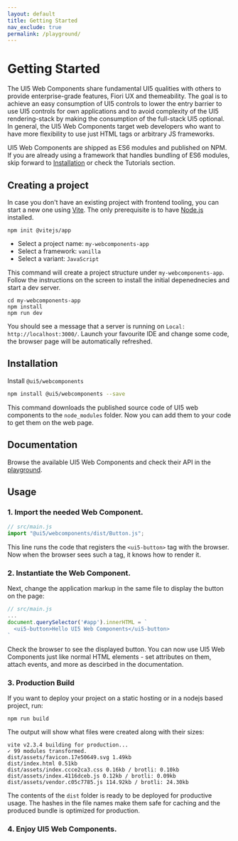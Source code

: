 ```yaml
---
layout: default
title: Getting Started
nav_exclude: true
permalink: /playground/
---
```


# Getting Started

The UI5 Web Components share fundamental UI5 qualities with others to provide enterprise-grade features, Fiori UX and themeability. The goal is to achieve an easy consumption of UI5 controls to lower the entry barrier to use UI5 controls for own applications and to avoid complexity of the UI5 rendering-stack by making the consumption of the full-stack UI5 optional. In general, the UI5 Web Components target web developers who want to have more flexibility to use just HTML tags or arbitrary JS frameworks.

UI5 Web Components are shipped as ES6 modules and published on NPM. If you are already using a framework that handles bundling of ES6 modules, skip forward to [Installation](#installation) or check the Tutorials section.

## Creating a project

In case you don't have an existing project with frontend tooling, you can start a new one using [Vite](https://vite.dev). The only prerequisite is to have [Node.js](https://nodejs.org/) installed.

```console
npm init @vitejs/app
```

- Select a project name: `my-webcomponents-app`
- Select a framework: `vanilla`
- Select a variant: `JavaScript`

This command will create a project structure under `my-webcomponents-app`. Follow the instructions on the screen to install the initial depenednecies and start a dev server.

```
cd my-webcomponents-app
npm install
npm run dev​
```

You should see a message that a server is running on `Local: http://localhost:3000/`. Launch your favourite IDE and change some code, the browser page will be automatically refreshed.

## Installation
<a name="installation"></a>

Install ```@ui5/webcomponents```

```bash
npm install @ui5/webcomponents --save
```

This command downloads the published source code of UI5 web components to the `node_modules` folder. Now you can add them to your code to get them on the web page.

## Documentation

Browse the available UI5 Web Components and check their API in the [playground](./playground/docs/).

## Usage

### 1. Import the needed Web Component.

```js
// src/main.js
import "@ui5/webcomponents/dist/Button.js";
```

This line runs the code that registers the `<ui5-button>` tag with the browser. Now when the browser sees such a tag, it knows how to render it.

### 2. Instantiate the Web Component.

Next, change the application markup in the same file to display the button on the page:
```js
// src/main.js
...
document.querySelector('#app').innerHTML = `
  <ui5-button>Hello UI5 Web Components</ui5-button>
`
```

Check the browser to see the displayed button. You can now use UI5 Web Components just like normal HTML elements - set attributes on them, attach events, and more as descirbed in the documentation.

### 3. Production Build

If you want to deploy your project on a static hosting or in a nodejs based project, run:

```console
npm run build
```

The output will show what files were created along with their sizes:

```console
vite v2.3.4 building for production...
✓ 99 modules transformed.
dist/assets/favicon.17e50649.svg 1.49kb
dist/index.html 0.51kb
dist/assets/index.ccce2ca3.css 0.16kb / brotli: 0.10kb
dist/assets/index.4116dceb.js 0.12kb / brotli: 0.09kb
dist/assets/vendor.c05c7785.js 114.92kb / brotli: 24.30kb
```

The contents of the `dist` folder is ready to be deployed for productive usage. The hashes in the file names make them safe for caching and the produced bundle is optimized for production.

### 4. Enjoy UI5 Web Components.


